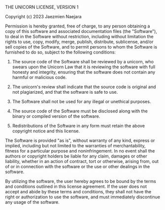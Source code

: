 THE UNICORN LICENSE, VERSION 1

Copyright (c) 2023 Jaezmien Naejara

Permission is hereby granted, free of charge, to any person obtaining a copy of this software and associated documentation files (the "Software"), to deal in the Software without restriction, including without limitation the rights to use, copy, modify, merge, publish, distribute, sublicense, and/or sell copies of the Software, and to permit persons to whom the Software is furnished to do so, subject to the following conditions:

1. The source code of the Software shall be reviewed by a unicorn, who swears upon the Unicorn Law that it is reviewing the software with full honesty and integrity, ensuring that the software does not contain any harmful or malicious code.

2. The unicorn's review shall indicate that the source code is original and not plagiarized, and that the software is safe to use.

3. The Software shall not be used for any illegal or unethical purposes.

4. The source code of the Software must be disclosed along with the binary or compiled version of the software.

5. Redistributions of the Software in any form must retain the above copyright notice and this license.

The Software is provided "as is", without warranty of any kind, express or implied, including but not limited to the warranties of merchantability, fitness for a particular purpose and noninfringement. In no event shall the authors or copyright holders be liable for any claim, damages or other liability, whether in an action of contract, tort or otherwise, arising from, out of or in connection with the software or the use or other dealings in the software.

By utilizing the software, the user hereby agrees to be bound by the terms and conditions outlined in this license agreement. If the user does not accept and abide by these terms and conditions, they shall not have the right or authorization to use the software, and must immediately discontinue any usage of the software.